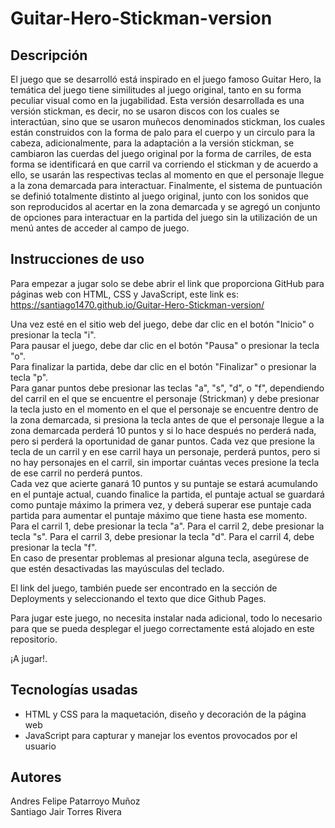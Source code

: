 # Guitar-Hero-Stickman-version
## Descripción
El juego que se desarrolló está inspirado en el juego famoso Guitar Hero, la temática del juego tiene similitudes al juego original, tanto en su forma peculiar visual como en la jugabilidad. Esta versión desarrollada es una versión stickman, es decir, no se usaron discos con los cuales se interactúan, sino que se usaron muñecos denominados stickman, los cuales están construidos con la forma de palo para el cuerpo y un circulo para la cabeza, adicionalmente, para la adaptación a la versión stickman, se cambiaron las cuerdas del juego original por la forma de carriles, de esta forma se identificará en que carril va corriendo el stickman y de acuerdo a ello, se usarán las respectivas teclas al momento en que el personaje llegue a la zona demarcada para interactuar. Finalmente, el sistema de puntuación se definió totalmente distinto al juego original, junto con los sonidos que son reproducidos al acertar en la zona demarcada y se agregó un conjunto de opciones para interactuar en la partida del juego sin la utilización de un menú antes de acceder al campo de juego.
## Instrucciones de uso
Para empezar a jugar solo se debe abrir el link que proporciona GitHub para páginas web con HTML, CSS y JavaScript, este link es: https://santiago1470.github.io/Guitar-Hero-Stickman-version/  

Una vez esté en el sitio web del juego, debe dar clic en el botón "Inicio" o presionar la tecla "i".  
Para pausar el juego, debe dar clic en el botón "Pausa" o presionar la tecla "o".  
Para finalizar la partida, debe dar clic en el botón "Finalizar" o presionar la tecla "p".  
Para ganar puntos debe presionar las teclas "a", "s", "d", o "f", dependiendo del carril en el que se encuentre el personaje (Strickman) y debe presionar la tecla justo en el momento en el que el personaje se encuentre dentro de la zona demarcada, si presiona la tecla antes de que el personaje llegue a la zona demarcada perderá 10 puntos y si lo hace después no perderá nada, pero si perderá la oportunidad de ganar puntos. Cada vez que presione la tecla de un carril y en ese carril haya un personaje, perderá puntos, pero si no hay personajes en el carril, sin importar cuántas veces presione la tecla de ese carril no perderá puntos.  
Cada vez que acierte ganará 10 puntos y su puntaje se estará acumulando en el puntaje actual, cuando finalice la partida, el puntaje actual se guardará como puntaje máximo la primera vez, y deberá superar ese puntaje cada partida para aumentar el puntaje máximo que tiene hasta ese momento.  
Para el carril 1, debe presionar la tecla "a". Para el carril 2, debe presionar la tecla "s". Para el carril 3, debe presionar la tecla "d". Para el carril 4, debe presionar la tecla "f".  
En caso de presentar problemas al presionar alguna tecla, asegúrese de que estén desactivadas las mayúsculas del teclado.

El link del juego, también puede ser encontrado en la sección de Deployments y seleccionando el texto que dice Github Pages.  

Para jugar este juego, no necesita instalar nada adicional, todo lo necesario para que se pueda desplegar el juego correctamente está alojado en este repositorio.  

¡A jugar!.  

## Tecnologías usadas
* HTML y CSS para la maquetación, diseño y decoración de la página web
* JavaScript para capturar y manejar los eventos provocados por el usuario
  
## Autores
Andres Felipe Patarroyo Muñoz  
Santiago Jair Torres Rivera
